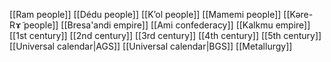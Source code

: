 [[Ram people]]
[[Dédu people]]
[[Kʼol people]]
[[Mamemi people]]
[[Kəre-Rɤ̃ people]]
[[Bresa'andi empire]]
[[Ami confederacy]]
[[Kalkmu empire]]
[[1st century]]
[[2nd century]]
[[3rd century]]
[[4th century]]
[[5th century]]
[[Universal calendar|AGS]]
[[Universal calendar|BGS]]
[[Metallurgy]]
